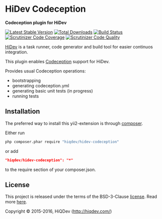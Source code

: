 HiDev Codeception
=================

**Codeception plugin for HiDev**

[![Latest Stable Version](https://poser.pugx.org/hiqdev/hidev-codeception/v/stable)](https://packagist.org/packages/hiqdev/hidev-codeception)
[![Total Downloads](https://poser.pugx.org/hiqdev/hidev-codeception/downloads)](https://packagist.org/packages/hiqdev/hidev-codeception)
[![Build Status](https://img.shields.io/travis/hiqdev/hidev-codeception.svg)](https://travis-ci.org/hiqdev/hidev-codeception)
[![Scrutinizer Code Coverage](https://img.shields.io/scrutinizer/coverage/g/hiqdev/hidev-codeception.svg)](https://scrutinizer-ci.com/g/hiqdev/hidev-codeception/)
[![Scrutinizer Code Quality](https://img.shields.io/scrutinizer/g/hiqdev/hidev-codeception.svg)](https://scrutinizer-ci.com/g/hiqdev/hidev-codeception/)

[HiDev](https://github.com/hiqdev/hidev) is a task runner, code generator and build tool for easier continuos integration.

This plugin enables [Codeception](http://codeception.com) support for HiDev.

Provides usual Codeception operations:

- bootstrapping
- generating codeception.yml
- generating basic unit tests (in progress)
- running tests

## Installation

The preferred way to install this yii2-extension is through [composer](http://getcomposer.org/download/).

Either run

```sh
php composer.phar require "hiqdev/hidev-codeception"
```

or add

```json
"hiqdev/hidev-codeception": "*"
```

to the require section of your composer.json.

## License

This project is released under the terms of the BSD-3-Clause [license](LICENSE).
Read more [here](http://choosealicense.com/licenses/bsd-3-clause).

Copyright © 2015-2016, HiQDev (http://hiqdev.com/)
